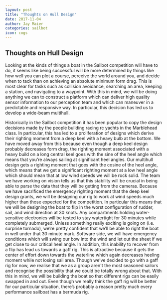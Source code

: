 ```yaml
---
layout: post
title: "Thoughts on Hull Design"
date: 2017-11-04
author: Jay Maier
categories: sailbot
icon: cogs
---
```


## Thoughts on Hull Design

<p>
Looking at the kinds of things a boat in the Sailbot competition will have to do, it seems like being successful will be more determined by things like how well you can plot a course, perceive the world around you, and decide when to tack than on achieving an absolute minimum form drag.  This is most clear for tasks such as collision avoidance, searching an area, keeping a station, and navigating to a waypoint.  With this in mind, we will be doing anything we can to construct a platform which can deliver high quality sensor information to our perception team and which can maneuver in a predictable and responsive way.  In particular, this decision has led us to develop a wide-beam multihull.  
</p>
<p>
Historically in the Sailbot competition it has been popular to copy the design decisions made by the people building racing rc yachts in the Marblehead class. In particular, this has led to a proliferation of designs which derive their righting moment from a deep keel with a heavy bulb at the bottom.  We have moved away from this because even though a deep keel design probably decreases form drag, the righting moment associated with a heavy build on a long central keel goes with the sine of the heel angle which means that you’re always sailing at significant heel angles.  Our multihull design gets a righting moment that goes with the cosine of the heel angle, which means that we get a significant righting moment at a low heel angle which should mean that at low wind speeds we will be rock solid.  The team we have working on vision tells us that this stability will be crucial in being able to parse the data that they will be getting from the cameras.
Because we have sacrificed the emergency righting moment that the deep keel design grants, we will be designing our rig to work at wind speeds much higher than those expected for the competition.  In particular this means that we will be designing the boat to flip in the worst configuration of rudder, sail, and wind direction at 30 knots. Any compartments holding water-sensitive electronics will be tested to stay watertight for 30 minutes while completely submerged.  Unless something really exciting is going on (i.e. surprise tornado), we’re pretty confident that we’ll be able to right the boat in well under that 30 minute mark.  Software side, we will have emergency conditions which will swing our bow into the wind and let out the sheet if we get close to our critical heel angle.   In addition, this inability to recover from a flip has lead us towards a gaff rig.  This is attractive because it gets the center of effort down towards the waterline which again decreases heeling moment while not losing sail area.  Though we’ve decided to go with a gaff rig for now, we realise that we as a group aren't the most seasoned sailors and recognise the possibility that we could be totally wrong about that.  With this in mind, we will be building the boat so that different rigs can be easily swapped in and out.  Even though we really think the gaff rig will be better for our particular situation, there’s probably a reason pretty much every performance sailboat has a bermuda rig.
</p>

